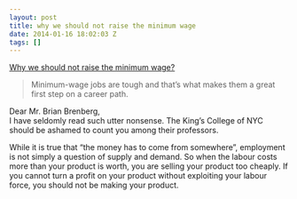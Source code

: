 ```yaml
---
layout: post
title: why we should not raise the minimum wage
date: 2014-01-16 18:02:03 Z
tags: []
---
```

[Why we should not raise the minimum wage?](http://www.cnbc.com/id/101340105)

> Minimum-wage jobs are tough and that’s what makes them a great first step on a career path.

Dear Mr. Brian Brenberg,  
I have seldomly read such utter nonsense. The King’s College of NYC should be ashamed to count you among their professors.

While it is true that “the money has to come from somewhere”, employment is not simply a question of supply and demand. So when the labour costs more than your product is worth, you are selling your product too cheaply. If you cannot turn a profit on your product without exploiting your labour force, you should not be making your product.
